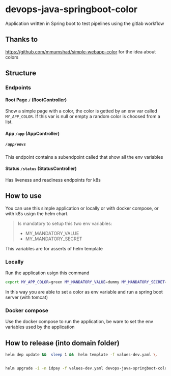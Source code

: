 # devops-java-springboot-color

Application written in Spring boot to test pipelines using the gitlab workflow

## Thanks to

<https://github.com/mmumshad/simple-webapp-color> for the idea about colors

## Structure

### Endpoints

#### Root Page `/` (RootController)

Show a simple page with a color, the color is getted by an env var called `MY_APP_COLOR`.
If this var is null or empty a random color is choosed from a list.

#### App `/app` (AppController)

##### `/app/envs`

This endpoint contains a subendpoint called  that show all the env variables

#### Status `/status` (StatusController)

Has liveness and readiness endpoints for k8s

## How to use

You can use this simple application or locally or with docker compose, or with k8s usign the helm chart.

> Is mandatory to setup this two env variables:
> * MY_MANDATORY_VALUE
> * MY_MANDATORY_SECRET

This variables are for asserts of helm template

### Locally

Run the application usign this command

```sh
export MY_APP_COLOR=green MY_MANDATORY_VALUE=dummy MY_MANDATORY_SECRET=dummy && mvn spring-boot:run
```

In this way you are able to set a color as env variable and run a spring boot server (with tomcat)

### Docker compose

Use the docker compose to run the application, be ware to set the env variables used by the application

## How to release (into domain folder)

```sh
helm dep update &&  sleep 1 &&  helm template -f values-dev.yaml \.


helm upgrade -i -n idpay -f values-dev.yaml devops-java-springboot-color \.
```

